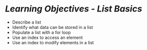 # ***Learning Objectives - List Basics***
- Describe a list
- Identify what data can be stored in a list
- Populate a list with a for loop
- Use an index to access an element
- Use an index to modify elements in a list